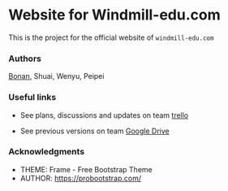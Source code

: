 
# Website for Windmill-edu.com

This is the project for the official website of `windmill-edu.com`


### Authors

[Bonan](https://github.com/bonan-fc), Shuai, Wenyu, Peipei



### Useful links

* See plans, discussions and updates on team [trello](https://trello.com/c/Dwx8QiTT/8-%E7%BD%91%E9%A1%B5)

* See previous versions on team [Google Drive](https://drive.google.com/drive/folders/0B_x24qlS_HUSWVBFSkROek5QVGM)




### Acknowledgments

* THEME: Frame - Free Bootstrap Theme
* AUTHOR: https://probootstrap.com/




